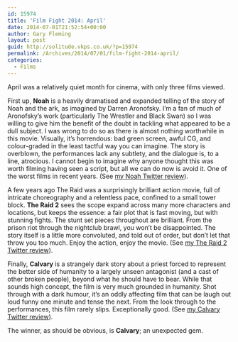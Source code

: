 ```yaml
---
id: 15974
title: 'Film Fight 2014: April'
date: 2014-07-01T21:52:54+00:00
author: Gary Fleming
layout: post
guid: http://solitude.vkps.co.uk/?p=15974
permalink: /Archives/2014/07/01/film-fight-2014-april/
categories:
  - Films
---
```

April was a relatively quiet month for cinema, with only three films viewed.

First up, **Noah** is a heavily dramatised and expanded telling of the story of Noah and the ark, as imagined by Darren Aronofsky. I&#8217;m a fan of much of Aronofsky&#8217;s work (particularly The Wrestler and Black Swan) so I was willing to give him the benefit of the doubt in tackling what appeared to be a dull subject. I was wrong to do so as there is almost nothing worthwhile in this movie. Visually, it&#8217;s horrendous: bad green screen, awful CG, and colour-graded in the least tactful way you can imagine. The story is overblown, the performances lack any subtlety, and the dialogue is, to a line, atrocious. I cannot begin to imagine why anyone thought this was worth filming having seen a script, but all we can do now is avoid it. One of the worst films in recent years. (See [my Noah Twitter review](https://twitter.com/garyfleming/status/455007715744829440)).

A few years ago The Raid was a surprisingly brilliant action movie, full of intricate choreography and a relentless pace, confined to a small tower block. **The Raid 2** sees the scope expand across many more characters and locations, but keeps the essence: a fair plot that is fast moving, but with stunning fights. The stunt set pieces throughout are brilliant. From the prison riot through the nightclub brawl, you won&#8217;t be disappointed. The story itself is a little more convoluted, and told out of order, but don&#8217;t let that throw you too much. Enjoy the action, enjoy the movie. (See [my The Raid 2 Twitter review](https://twitter.com/garyfleming/status/457568494234923008)).

Finally, **Calvary** is a strangely dark story about a priest forced to represent the better side of humanity to a largely unseen antagonist (and a cast of other broken people), beyond what he should have to bear. While that sounds high concept, the film is very much grounded in humanity. Shot through with a dark humour, it&#8217;s an oddly affecting film that can be laugh out loud funny one minute and tense the next. From the look through to the performances, this film rarely slips. Exceptionally good. (See [my Calvary Twitter review](https://twitter.com/garyfleming/status/459435336016207873)).

The winner, as should be obvious, is **Calvary**; an unexpected gem.